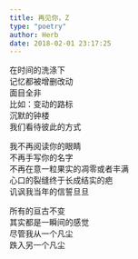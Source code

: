 ```yaml
---  
title: 再见你，Z  
type: "poetry"  
author: Herb  
date: 2018-02-01 23:17:25  
---  
```

在时间的洗涤下  
记忆都被增删改动  
面目全非  
比如：变动的路标  
沉默的钟楼  
我们看待彼此的方式  

我不再阅读你的眼睛  
不再手写你的名字  
不再在意一粒果实的凋零或者丰满  
心口的裂缝终于长成结实的疤  
讥讽我当年的信誓旦旦  

所有的亘古不变  
其实都是一瞬间的感觉  
尽管我从一个凡尘  
跌入另一个凡尘